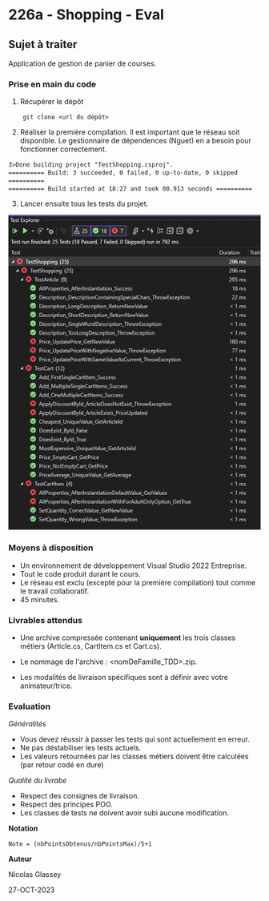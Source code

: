 ﻿# 226a - Shopping - Eval

## Sujet à traiter
Application de gestion de panier de courses.

### Prise en main du code

1)  Récupérer le dépôt

```
    git clone <url du dépôt>
```
   
2) Réaliser la première compilation. Il est important que le réseau soit disponible. Le gestionnaire de dépendences (Nguet) en a besoin pour fonctionner correctement.

```
3>Done building project "TestShopping.csproj".
========== Build: 3 succeeded, 0 failed, 0 up-to-date, 0 skipped ==========
========== Build started at 18:27 and took 00.913 seconds ==========
```

3) Lancer ensuite tous les tests du projet.

![StartSituation](./Docs/StartSituation.PNG)

### Moyens à disposition

* Un environnement de développement Visual Studio 2022 Entreprise.
* Tout le code produit durant le cours.
* Le réseau est exclu (excepté pour la première compilation) tout comme le travail collaboratif.
* 45 minutes.

### Livrables attendus
* Une archive compressée contenant **uniquement** les trois classes métiers (Article.cs, CartItem.cs et Cart.cs).

* Le nommage de l'archive : <nomDeFamille_TDD>.zip.

* Les modalités de livraison spécifiques sont à définir avec votre animateur/trice.

### Evaluation

*Généralités*
* Vous devez réussir à passer les tests qui sont actuellement en erreur.
* Ne pas déstabiliser les tests actuels.
* Les valeurs retournées par les classes métiers doivent être calculées (par retour codé en dure)

*Qualité du livrabe*
* Respect des consignes de livraison.
* Respect des principes POO.
* Les classes de tests ne doivent avoir subi aucune modification.

**Notation**

    Note = (nbPointsObtenus/nbPointsMax)/5+1

**Auteur**

Nicolas Glassey

27-OCT-2023